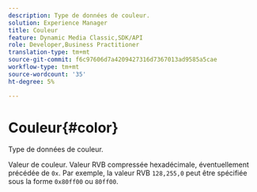 ```yaml
---
description: Type de données de couleur.
solution: Experience Manager
title: Couleur
feature: Dynamic Media Classic,SDK/API
role: Developer,Business Practitioner
translation-type: tm+mt
source-git-commit: f6c97606d7a4209427316d7367013ad9585a5cae
workflow-type: tm+mt
source-wordcount: '35'
ht-degree: 5%

---
```



# Couleur{#color}

Type de données de couleur.

Valeur de couleur. Valeur RVB compressée hexadécimale, éventuellement précédée de `0x`. Par exemple, la valeur RVB `128,255,0` peut être spécifiée sous la forme `0x80ff00` ou `80ff00`.

